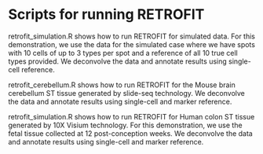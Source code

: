 # Scripts for running RETROFIT

retrofit_simulation.R shows how to run RETROFIT for simulated data. For this demonstration, we use the data for the simulated case where we have spots with 10 cells of up to 3 types per spot and a reference of all 10 true cell types provided. We deconvolve the data and annotate results using single-cell reference.

retrofit_cerebellum.R shows how to run RETROFIT for the Mouse brain cerebellum ST tissue generated by slide-seq technology. We deconvolve the data and annotate results using single-cell and marker reference.

retrofit_simulation.R shows how to run RETROFIT for Human colon ST tissue generated by 10X Visium technology. For this demonstration, we use the fetal tissue collected at 12 post-conception weeks. We deconvolve the data and annotate results using single-cell and marker reference.

